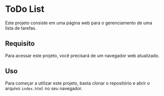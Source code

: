 # ToDo List

Este projeto consiste em uma página web para o gerenciamento de uma lista de tarefas.

## Requisito

Para acessar este projeto, você precisará de um navegador web atualizado.

## Uso

Para começar a utilizar este projeto, basta clonar o repositório e abrir o arquivo `index.html` no seu navegador.
